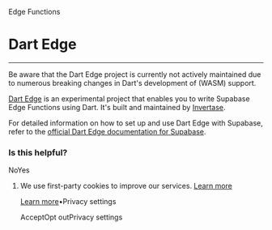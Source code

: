 Edge Functions

# Dart Edge

* * *

Be aware that the Dart Edge project is currently not actively maintained due to numerous breaking changes in Dart's development of (WASM) support.

[Dart Edge](https://docs.dartedge.dev/) is an experimental project that enables you to write Supabase Edge Functions using Dart. It's built and maintained by [Invertase](https://invertase.io/).

For detailed information on how to set up and use Dart Edge with Supabase, refer to the [official Dart Edge documentation for Supabase](https://invertase.docs.page/dart_edge/platform/supabase).

### Is this helpful?

NoYes

1. We use first-party cookies to improve our services. [Learn more](https://supabase.com/privacy#8-cookies-and-similar-technologies-used-on-our-european-services)



   [Learn more](https://supabase.com/privacy#8-cookies-and-similar-technologies-used-on-our-european-services)•Privacy settings





   AcceptOpt outPrivacy settings